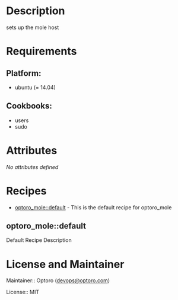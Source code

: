 # Description

sets up the mole host

# Requirements

## Platform:

* ubuntu (= 14.04)

## Cookbooks:

* users
* sudo

# Attributes

*No attributes defined*

# Recipes

* [optoro_mole::default](#optoro_moledefault) - This is the default recipe for optoro_mole

## optoro_mole::default

Default Recipe Description

# License and Maintainer

Maintainer:: Optoro (<devops@optoro.com>)

License:: MIT
